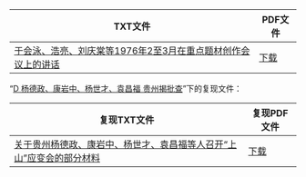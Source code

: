 | TXT文件 | PDF文件 |
| ------- | ------- |
| [于会泳、浩亮、刘庆棠等1976年2至3月在重点题材创作会议上的讲话](%E4%BA%8E%E4%BC%9A%E6%B3%B3%E3%80%81%E6%B5%A9%E4%BA%AE%E3%80%81%E5%88%98%E5%BA%86%E6%A3%A0%E7%AD%891976%E5%B9%B42%E8%87%B33%E6%9C%88%E5%9C%A8%E9%87%8D%E7%82%B9%E9%A2%98%E6%9D%90%E5%88%9B%E4%BD%9C%E4%BC%9A%E8%AE%AE%E4%B8%8A%E7%9A%84%E8%AE%B2%E8%AF%9D.txt) | [下载](%E4%BA%8E%E4%BC%9A%E6%B3%B3%E3%80%81%E6%B5%A9%E4%BA%AE%E3%80%81%E5%88%98%E5%BA%86%E6%A3%A0%E7%AD%891976%E5%B9%B42%E8%87%B33%E6%9C%88%E5%9C%A8%E9%87%8D%E7%82%B9%E9%A2%98%E6%9D%90%E5%88%9B%E4%BD%9C%E4%BC%9A%E8%AE%AE%E4%B8%8A%E7%9A%84%E8%AE%B2%E8%AF%9D.pdf) |

“[D 杨德政、康岩中、杨世才、袁昌福 贵州揭批查](../D%20%E6%9D%A8%E5%BE%B7%E6%94%BF%E3%80%81%E5%BA%B7%E5%B2%A9%E4%B8%AD%E3%80%81%E6%9D%A8%E4%B8%96%E6%89%8D%E3%80%81%E8%A2%81%E6%98%8C%E7%A6%8F%20%E8%B4%B5%E5%B7%9E%E6%8F%AD%E6%89%B9%E6%9F%A5)”下的复现文件：

| 复现TXT文件 | 复现PDF文件 |
| ------- | ------- |
| [关于贵州杨德政、康岩中、杨世才、袁昌福等人召开“上山”应变会的部分材料](../D%20%E6%9D%A8%E5%BE%B7%E6%94%BF%E3%80%81%E5%BA%B7%E5%B2%A9%E4%B8%AD%E3%80%81%E6%9D%A8%E4%B8%96%E6%89%8D%E3%80%81%E8%A2%81%E6%98%8C%E7%A6%8F%20%E8%B4%B5%E5%B7%9E%E6%8F%AD%E6%89%B9%E6%9F%A5/%E5%85%B3%E4%BA%8E%E8%B4%B5%E5%B7%9E%E6%9D%A8%E5%BE%B7%E6%94%BF%E3%80%81%E5%BA%B7%E5%B2%A9%E4%B8%AD%E3%80%81%E6%9D%A8%E4%B8%96%E6%89%8D%E3%80%81%E8%A2%81%E6%98%8C%E7%A6%8F%E7%AD%89%E4%BA%BA%E5%8F%AC%E5%BC%80%E2%80%9C%E4%B8%8A%E5%B1%B1%E2%80%9D%E5%BA%94%E5%8F%98%E4%BC%9A%E7%9A%84%E9%83%A8%E5%88%86%E6%9D%90%E6%96%99.txt) | [下载](../D%20%E6%9D%A8%E5%BE%B7%E6%94%BF%E3%80%81%E5%BA%B7%E5%B2%A9%E4%B8%AD%E3%80%81%E6%9D%A8%E4%B8%96%E6%89%8D%E3%80%81%E8%A2%81%E6%98%8C%E7%A6%8F%20%E8%B4%B5%E5%B7%9E%E6%8F%AD%E6%89%B9%E6%9F%A5/%E5%85%B3%E4%BA%8E%E8%B4%B5%E5%B7%9E%E6%9D%A8%E5%BE%B7%E6%94%BF%E3%80%81%E5%BA%B7%E5%B2%A9%E4%B8%AD%E3%80%81%E6%9D%A8%E4%B8%96%E6%89%8D%E3%80%81%E8%A2%81%E6%98%8C%E7%A6%8F%E7%AD%89%E4%BA%BA%E5%8F%AC%E5%BC%80%E2%80%9C%E4%B8%8A%E5%B1%B1%E2%80%9D%E5%BA%94%E5%8F%98%E4%BC%9A%E7%9A%84%E9%83%A8%E5%88%86%E6%9D%90%E6%96%99.pdf) |

